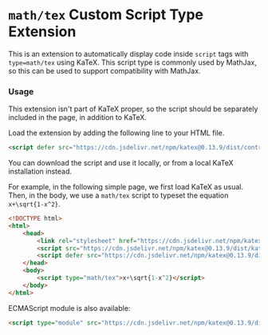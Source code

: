 # `math/tex` Custom Script Type Extension

This is an extension to automatically display code inside `script` tags with `type=math/tex` using KaTeX.
This script type is commonly used by MathJax, so this can be used to support compatibility with MathJax.

### Usage

This extension isn't part of KaTeX proper, so the script should be separately
included in the page, in addition to KaTeX.

Load the extension by adding the following line to your HTML file.

```html
<script defer src="https://cdn.jsdelivr.net/npm/katex@0.13.9/dist/contrib/mathtex-script-type.min.js" integrity="sha384-lfASb0Jhxn21qr4pih+Mx6uK2+JEKTtnpMnsCo+PTmb3n/iSUhox6v7eGkBfi47O" crossorigin="anonymous"></script>
```
You can download the script and use it locally, or from a local KaTeX installation instead.

For example, in the following simple page, we first load KaTeX as usual.
Then, in the body, we use a `math/tex` script to typeset the equation `x+\sqrt{1-x^2}`.


```html
<!DOCTYPE html>
<html>
    <head>
        <link rel="stylesheet" href="https://cdn.jsdelivr.net/npm/katex@0.13.9/dist/katex.min.css" integrity="sha384-r/BYDnh2ViiCwqZt5VJVWuADDic3NnnTIEOv4hOh05nSfB6tjWpKmn1kUHOVkMXc" crossorigin="anonymous">
        <script src="https://cdn.jsdelivr.net/npm/katex@0.13.9/dist/katex.min.js" integrity="sha384-zDIgORxjImEWftZXZpWLs2l57fMX9B3yWFPN5Ecabe211Hm5ZG/OIz2b07DYPUcH" crossorigin="anonymous"></script>
        <script defer src="https://cdn.jsdelivr.net/npm/katex@0.13.9/dist/contrib/mathtex-script-type.min.js" integrity="sha384-lfASb0Jhxn21qr4pih+Mx6uK2+JEKTtnpMnsCo+PTmb3n/iSUhox6v7eGkBfi47O" crossorigin="anonymous"></script>
    </head>
    <body>
        <script type="math/tex">x+\sqrt{1-x^2}</script>
    </body>
</html>
```

ECMAScript module is also available:
```html
<script type="module" src="https://cdn.jsdelivr.net/npm/katex@0.13.9/dist/contrib/mathtex-script-type.mjs" integrity="sha384-4EJvC5tvqq9XJxXvdD4JutBokuFw/dCe2AB4gZ9sRpwFFXECpL3qT43tmE0PkpVg" crossorigin="anonymous"></script>
